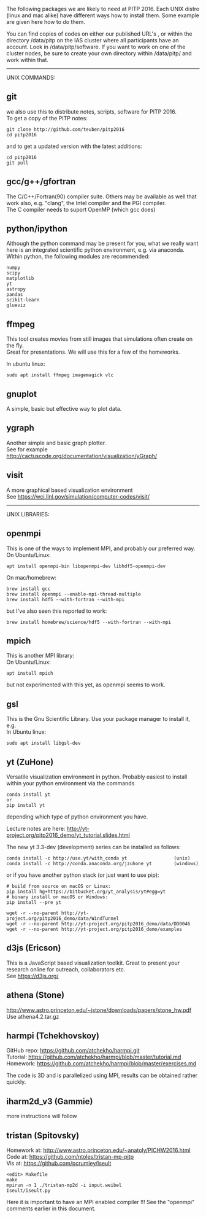 The following packages we are likely to need at PITP 2016. Each UNIX
distro (linux and mac alike) have different ways how to install
them. Some example are given here how to do them.

You can find copies of codes on either our published URL's , or
within the directory /data/pitp on the IAS cluster where all participants
have an account. Look in /data/pitp/software.
If you want to work on one of the cluster nodes, be sure to create your
own directory within /data/pitp/ and work within that.


--------------------------------------------------------------------------------
UNIX COMMANDS:


## git

  we also use this to distribute notes, scripts, software for PITP 2016.  
  To get a copy of the PITP notes:

    git clone http://github.com/teuben/pitp2016
    cd pitp2016

  and to get a updated version with the latest additions:

    cd pitp2016
    git pull


## gcc/g++/gfortran

  The C/C++/Fortran(90) compiler suite.  Others may be available as well that work
  also, e.g. "clang", the Intel compiler and the PGI compiler.  
  The C compiler needs to suport OpenMP (which gcc does)


## python/ipython

  Although the python command may be present for you, what we really want here is
  an integrated scientific python environment, e.g. via anaconda.  
  Within python, the following modules are recommended:

	numpy
	scipy
	matplotlib
	yt
	astropy
	pandas
	scikit-learn
	glueviz


## ffmpeg

  This tool creates movies from still images that simulations often create on the fly.  
  Great for presentations. We will use this for a few of the homeworks.

  In ubuntu linux:
    
    sudo apt install ffmpeg imagemagick vlc

## gnuplot

  A simple, basic but effective way to plot data.

## ygraph

  Another simple and basic graph plotter.   
  See for example http://cactuscode.org/documentation/visualization/yGraph/

## visit

  A more graphical based visualization environment  
  See https://wci.llnl.gov/simulation/computer-codes/visit/


--------------------------------------------------------------------------------
UNIX LIBRARIES:

## openmpi 

  This is one of the ways to implement MPI, and probably our preferred way.  
  On Ubuntu/Linux:
  
    apt install openmpi-bin libopenmpi-dev libhdf5-openmpi-dev

  On mac/homebrew:
    
    brew install gcc
    brew install openmpi --enable-mpi-thread-multiple
    brew install hdf5 --with-fortran --with-mpi

  but I've also seen this reported to work:

    brew install homebrew/science/hdf5 --with-fortran --with-mpi

## mpich

  This is another MPI library:  
  On Ubuntu/Linux:
  
    apt install mpich
  
  but not experimented with this yet, as openmpi seems to work.

## gsl

  This is the Gnu Scientific Library. Use your package manager to install it, e.g.  
  In Ubuntu linux:
            
    sudo apt install libgsl-dev

## yt  (ZuHone)
	
  Versatile visualization environment in python. Probably easiest to install
  within your python environment via the commands
  
    conda install yt
    or 
    pip install yt
	
  depending which type of python environment you have.
  
  Lecture notes are here:  http://yt-project.org/pitp2016_demo/yt_tutorial.slides.html

  The new yt 3.3-dev (development) series can be installed as follows:  

    conda install -c http://use.yt/with_conda yt                 (unix)
    conda install -c http://conda.anaconda.org/jzuhone yt        (windows)
		
  or if you have another python stack (or just want to use pip):
  
    # build from source on macOS or Linux:
    pip install hg+https://bitbucket.org/yt_analysis/yt#egg=yt
    # binary install on macOS or Windows:
    pip install --pre yt

	wget -r --no-parent http://yt-project.org/pitp2016_demo/data/WindTunnel
	wget -r --no-parent http://yt-project.org/pitp2016_demo/data/DD0046
	wget -r --no-parent http://yt-project.org/pitp2016_demo/examples


## d3js  (Ericson)

  This is a JavaScript based visualization toolkit. Great to present your research online
  for outreach, collaborators etc.  
  See https://d3js.org/


## athena  (Stone)

  http://www.astro.princeton.edu/~jstone/downloads/papers/stone_hw.pdf  
  Use athena4.2.tar.gz

## harmpi  (Tchekhovskoy)

  GitHub repo: https://github.com/atchekho/harmpi.git  
  Tutorial:    https://github.com/atchekho/harmpi/blob/master/tutorial.md  
  Homework:    https://github.com/atchekho/harmpi/blob/master/exercises.md  

  The code is 3D and is parallelized using MPI, results can be obtained rather quickly.

## iharm2d_v3 (Gammie)

  more instructions will follow

## tristan (Spitovsky) 

  Homework at:   http://www.astro.princeton.edu/~anatoly/PICHW2016.html  
  Code at:       https://github.com/ntoles/tristan-mp-pitp  
  Vis at:        https://github.com/pcrumley/Iseult

    <edit> Makefile
    make
    mpirun -n 1 ./tristan-mp2d -i input.weibel
    Iseult/iseult.py

  Here it is important to have an MPI enabled compiler !!! See the "openmpi"
  comments earlier in this document.

